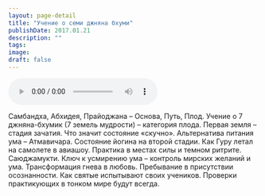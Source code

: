 ```yaml
---
layout: page-detail
title: "Учение о семи джняна бхуми"
publishDate: 2017.01.21
description: ""
tags:
image:
draft: false
---
```


<audio title="2017.01.21 - Учение о семи джняна бхуми.mp3" src="/upload/iblock/c02/c022b3bcb18c67dd56296d382ef97f21.mp3" controls=""></audio>

 Самбандха, Абхидея, Прайоджана – Основа, Путь, Плод. Учение о 7 джняна-бхумик (7 земель мудрости) – категория плода. Первая земля – стадия зачатия. Что значит состояние «скучно». Альтернатива питания ума – Атмавичара. Состояние йогина на второй стадии. Как Гуру летал на самолете в авиашоу. Практика в местах силы и темном ритрите. Саюджамукти. Ключ к усмирению ума – контроль мирских желаний и ума. Трансформация гнева в любовь. Пребывание в присутствии осознанности. Как святые испытывают своих учеников. Проверки практикующих в тонком мире будут всегда. 

  
